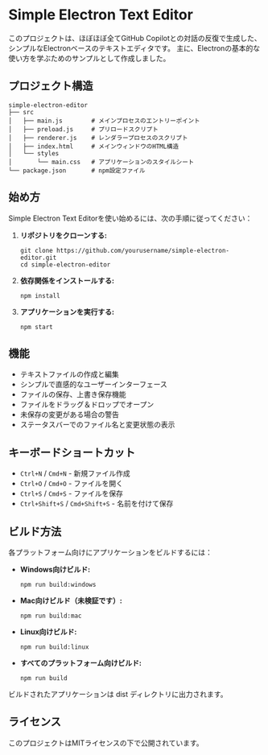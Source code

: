 # Simple Electron Text Editor

このプロジェクトは、ほぼほぼ全てGitHub Copilotとの対話の反復で生成した、シンプルなElectronベースのテキストエディタです。
主に、Electronの基本的な使い方を学ぶためのサンプルとして作成しました。

## プロジェクト構造

```
simple-electron-editor
├── src
│   ├── main.js        # メインプロセスのエントリーポイント
│   ├── preload.js     # プリロードスクリプト
│   ├── renderer.js    # レンダラープロセスのスクリプト
│   ├── index.html     # メインウィンドウのHTML構造
│   └── styles
│       └── main.css   # アプリケーションのスタイルシート
└── package.json       # npm設定ファイル
```

## 始め方

Simple Electron Text Editorを使い始めるには、次の手順に従ってください：

1. **リポジトリをクローンする:**
   ```
   git clone https://github.com/yourusername/simple-electron-editor.git
   cd simple-electron-editor
   ```

2. **依存関係をインストールする:**
   ```
   npm install
   ```

3. **アプリケーションを実行する:**
   ```
   npm start
   ```

## 機能

- テキストファイルの作成と編集
- シンプルで直感的なユーザーインターフェース
- ファイルの保存、上書き保存機能
- ファイルをドラッグ＆ドロップでオープン
- 未保存の変更がある場合の警告
- ステータスバーでのファイル名と変更状態の表示

## キーボードショートカット

- `Ctrl+N` / `Cmd+N` - 新規ファイル作成
- `Ctrl+O` / `Cmd+O` - ファイルを開く
- `Ctrl+S` / `Cmd+S` - ファイルを保存
- `Ctrl+Shift+S` / `Cmd+Shift+S` - 名前を付けて保存

## ビルド方法

各プラットフォーム向けにアプリケーションをビルドするには：

- **Windows向けビルド:**
  ```
  npm run build:windows
  ```

- **Mac向けビルド（未検証です）:**
  ```
  npm run build:mac
  ```

- **Linux向けビルド:**
  ```
  npm run build:linux
  ```

- **すべてのプラットフォーム向けビルド:**
  ```
  npm run build
  ```

ビルドされたアプリケーションは dist ディレクトリに出力されます。

## ライセンス

このプロジェクトはMITライセンスの下で公開されています。
